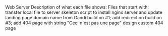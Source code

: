 Web Server
Description of what each file shows:
Files that start with:
transfer local file to server
skeleton script to install nginx server and update landing page
domain name from Gandi
build on #1; add redirection
build on #3; add 404 page with string "Ceci n'est pas une page"
design custom 404 page
